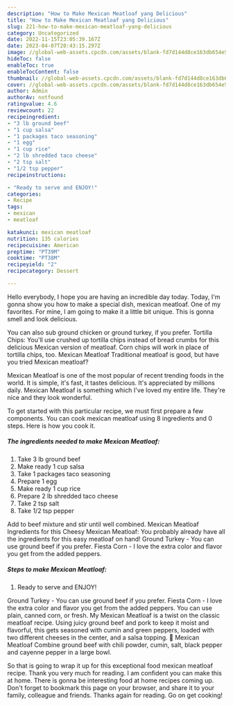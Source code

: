 ```yaml
---
description: "How to Make Mexican Meatloaf yang Delicious"
title: "How to Make Mexican Meatloaf yang Delicious"
slug: 221-how-to-make-mexican-meatloaf-yang-delicious
category: Uncategorized
date: 2022-11-15T23:05:39.167Z
date: 2023-04-07T20:43:15.297Z
image: //global-web-assets.cpcdn.com/assets/blank-fd7d144d8ce163db654e5a02c40b08a2775adb7897d16e4062681dc7e1b2800f.png
hideToc: false
enableToc: true
enableTocContent: false
thumbnail: //global-web-assets.cpcdn.com/assets/blank-fd7d144d8ce163db654e5a02c40b08a2775adb7897d16e4062681dc7e1b2800f.png
cover: //global-web-assets.cpcdn.com/assets/blank-fd7d144d8ce163db654e5a02c40b08a2775adb7897d16e4062681dc7e1b2800f.png
author: Admin
authorAv: notfound
ratingvalue: 4.6
reviewcount: 22
recipeingredient:
- "3 lb ground beef"
- "1 cup salsa"
- "1 packages taco seasoning"
- "1 egg"
- "1 cup rice"
- "2 lb shredded taco cheese"
- "2 tsp salt"
- "1/2 tsp pepper"
recipeinstructions:

- "Ready to serve and ENJOY!"
categories:
- Recipe
tags:
- mexican
- meatloaf

katakunci: mexican meatloaf 
nutrition: 135 calories
recipecuisine: American
preptime: "PT39M"
cooktime: "PT38M"
recipeyield: "2"
recipecategory: Dessert

---
```



Hello everybody, I hope you are having an incredible day today. Today, I'm gonna show you how to make a special dish, mexican meatloaf. One of my favorites. For mine, I am going to make it a little bit unique. This is gonna smell and look delicious.

You can also sub ground chicken or ground turkey, if you prefer. Tortilla Chips: You&#39;ll use crushed up tortilla chips instead of bread crumbs for this delicious Mexican version of meatloaf. Corn chips will work in place of tortilla chips, too. Mexican Meatloaf Traditional meatloaf is good, but have you tried Mexican meatloaf?

Mexican Meatloaf is one of the most popular of recent trending foods in the world. It is simple, it's fast, it tastes delicious. It's appreciated by millions daily. Mexican Meatloaf is something which I've loved my entire life. They're nice and they look wonderful.


To get started with this particular recipe, we must first prepare a few components. You can cook mexican meatloaf using 8 ingredients and 0 steps. Here is how you cook it.

<!--inarticleads1-->

##### The ingredients needed to make Mexican Meatloaf:

1. Take 3 lb ground beef
1. Make ready 1 cup salsa
1. Take 1 packages taco seasoning
1. Prepare 1 egg
1. Make ready 1 cup rice
1. Prepare 2 lb shredded taco cheese
1. Take 2 tsp salt
1. Take 1/2 tsp pepper


Add to beef mixture and stir until well combined. Mexican Meatloaf Ingredients for this Cheesy Mexican Meatloaf: You probably already have all the ingredients for this easy meatloaf on hand! Ground Turkey - You can use ground beef if you prefer. Fiesta Corn - I love the extra color and flavor you get from the added peppers. 

<!--inarticleads2-->

##### Steps to make Mexican Meatloaf:


1. Ready to serve and ENJOY!

Ground Turkey - You can use ground beef if you prefer. Fiesta Corn - I love the extra color and flavor you get from the added peppers. You can use plain, canned corn, or fresh. My Mexican Meatloaf is a twist on the classic meatloaf recipe. Using juicy ground beef and pork to keep it moist and flavorful, this gets seasoned with cumin and green peppers, loaded with two different cheeses in the center, and a salsa topping. 🙂 Mexican Meatloaf Combine ground beef with chili powder, cumin, salt, black pepper and cayenne pepper in a large bowl. 

So that is going to wrap it up for this exceptional food mexican meatloaf recipe. Thank you very much for reading. I am confident you can make this at home. There is gonna be interesting food at home recipes coming up. Don't forget to bookmark this page on your browser, and share it to your family, colleague and friends. Thanks again for reading. Go on get cooking!
